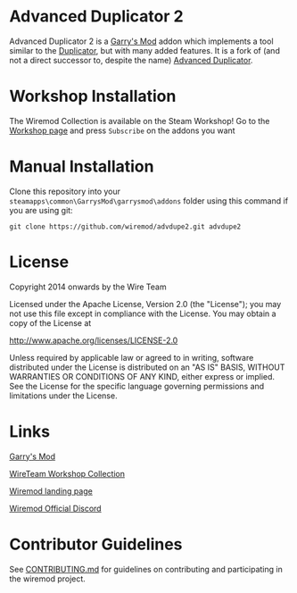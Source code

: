 # Advanced Duplicator 2

Advanced Duplicator 2 is a [Garry's Mod][ref-gmod] addon which implements a tool similar to the [Duplicator][ref-dporg], but with many added features. It is a fork of (and not a direct successor to, despite the name) [Advanced Duplicator][ref-dupe1].

# Workshop Installation

The Wiremod Collection is available on the Steam Workshop! Go to the [Workshop page][ref-wirecoll] and press `Subscribe` on the addons you want

# Manual Installation

Clone this repository into your `steamapps\common\GarrysMod\garrysmod\addons` folder using this command if you are using git:

    git clone https://github.com/wiremod/advdupe2.git advdupe2

# License

Copyright 2014 onwards by the Wire Team

Licensed under the Apache License, Version 2.0 (the "License"); you may not use this file except in compliance with the License. You may obtain a copy of the License at

http://www.apache.org/licenses/LICENSE-2.0

Unless required by applicable law or agreed to in writing, software distributed under the License is distributed on an "AS IS" BASIS, WITHOUT WARRANTIES OR CONDITIONS OF ANY KIND, either express or implied. See the License for the specific language governing permissions and limitations under the License.

# Links

[Garry's Mod](http://garrysmod.com/)

[WireTeam Workshop Collection][ref-wirecoll]

[Wiremod landing page](http://wiremod.com)

[Wiremod Official Discord](https://discord.gg/H8UKY3Y)

# Contributor Guidelines

See [CONTRIBUTING.md][ref-cont] for guidelines on contributing and participating in the wiremod project.

[ref-gmod]: https://store.steampowered.com/app/4000/Garrys_Mod/
[ref-dporg]: https://gmod.fandom.com/wiki/Duplicator
[ref-dupe1]: https://steamcommunity.com/sharedfiles/filedetails/?id=163806212
[ref-wirecoll]: https://steamcommunity.com/id/wireteam/myworkshopfiles/?appid=4000
[ref-cont]: https://github.com/wiremod/advdupe2/blob/master/CONTRIBUTING.md
